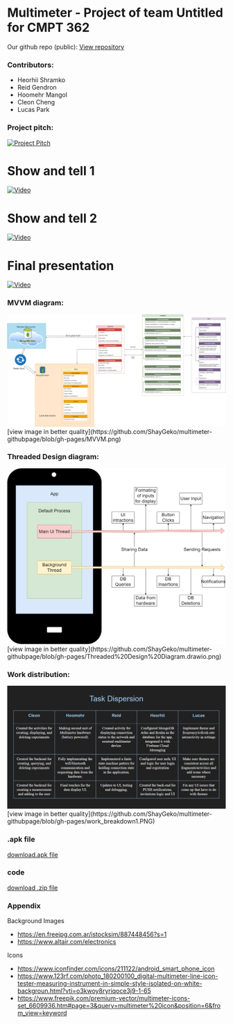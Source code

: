 # Multimeter - Project of team Untitled for CMPT 362

 Our github repo (public): [View repository](https://github.com/ShayGeko/Multimeter)

### Contributors:
- Heorhii Shramko
- Reid Gendron
- Hoomehr Mangol
- Cleon Cheng
- Lucas Park


### Project pitch:
[![Project Pitch](https://img.youtube.com/vi/sBuJernhIEs/0.jpg)](https://youtu.be/sBuJernhIEs "Project Pitch")

# Show and tell 1
[![Video](https://img.youtube.com/vi/KIK-r7LPmIs/0.jpg)](https://youtu.be/KIK-r7LPmIs "SHow&Tell 1")

# Show and tell 2
[![Video](https://img.youtube.com/vi/sUl5N5CSdTk/0.jpg)](https://www.youtube.com/watch?v=sUl5N5CSdTk "Show&Tell 2")


# Final presentation
[![Video](https://img.youtube.com/vi/ftLWlb9vU9A/0.jpg)](https://www.youtube.com/watch?v=ftLWlb9vU9A "Final presentation")


### MVVM diagram:
<img src="https://github.com/ShayGeko/multimeter-githubpage/blob/gh-pages/MVVM.png?raw=true" class="img-responsive" alt="">
[view image in better quality](https://github.com/ShayGeko/multimeter-githubpage/blob/gh-pages/MVVM.png)

### Threaded Design diagram:
<img src="https://github.com/ShayGeko/multimeter-githubpage/blob/gh-pages/Threaded%20Design%20Diagram.drawio.png?raw=true" class="img-responsive" alt="">
[view image in better quality](https://github.com/ShayGeko/multimeter-githubpage/blob/gh-pages/Threaded%20Design%20Diagram.drawio.png)

### Work distribution:
<img src="https://github.com/ShayGeko/multimeter-githubpage/blob/gh-pages/work_breakdown1.PNG?raw=true" class="img-responsive" alt="">
[view image in better quality](https://github.com/ShayGeko/multimeter-githubpage/blob/gh-pages/work_breakdown1.PNG)

### .apk file
[download.apk file](https://github.com/ShayGeko/Multimeter/releases/download/final_project/final_presentation.apk)

### code 
[download .zip file](https://github.com/ShayGeko/Multimeter/archive/refs/tags/final_project.zip)

### Appendix
Background Images
- https://en.freejpg.com.ar/istocksim/887448456?s=1
- https://www.altair.com/electronics


Icons
- https://www.iconfinder.com/icons/211122/android_smart_phone_icon
- https://www.123rf.com/photo_180200100_digital-multimeter-line-icon-tester-measuring-instrument-in-simple-style-isolated-on-white-backgroun.html?vti=o3kwoy8ryriqoce3j9-1-65
- https://www.freepik.com/premium-vector/multimeter-icons-set_6609936.htm#page=3&query=multimeter%20icon&position=6&from_view=keyword 
